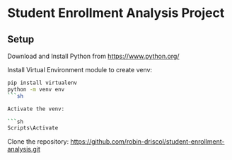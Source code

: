 # Student Enrollment Analysis Project

## Setup

Download and Install Python from 
https://www.python.org/


Install Virtual Environment module to create venv:

```sh
pip install virtualenv
python -m venv env
```sh

Activate the venv: 

```sh
Scripts\Activate
```

Clone the repository:
https://github.com/robin-driscol/student-enrollment-analysis.git



